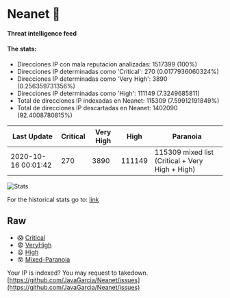 # Neanet :hocho:
#### Threat intelligence feed
#### The stats:

- Direcciones IP con mala reputacion analizadas: 1517399 (100%)
- Direcciones IP determinadas como 'Critical':  270 (0.0177936060324%)
- Direcciones IP determinadas como 'Very High':  3890 (0.256359731356%)
- Direcciones IP determinadas como 'High':  111149 (7.3249685811)
- Total de direcciones IP indexadas en Neanet:  115309 (7.59912191849%)
- Total de direcciones IP descartadas en Neanet:  1402090 (92.4008780815%)

| Last Update | Critical | Very High | High | Paranoia |
| --- | --- | --- | --- | --- |
| 2020-10-16 00:01:42 | 270 | 3890 | 111149 | 115309 mixed list (Critical + Very High + High)|

![Stats](https://docs.google.com/spreadsheets/d/e/2PACX-1vSnaNMIXVabIpDJjufMlzH7poXnshF3mgd8Is1g9ytUEzVsP5my4Trn8f-xkoLLQ38xpL3HtmUexLo6/pubchart?oid=501124687&format=image)

For the historical stats go to: [link](/stats.csv)
## Raw
- :scream: [Critical](https://raw.githubusercontent.com/JavaGarcia/Neanet/master/blacklists/neanet_critical.txt)
- :fearful: [VeryHigh](https://raw.githubusercontent.com/JavaGarcia/Neanet/master/blacklists/neanet_veryHigh.txtt)
- :frowning: [High](https://raw.githubusercontent.com/JavaGarcia/Neanet/master/blacklists/neanet_high.txt)
- :dizzy_face: [Mixed-Paranoia](https://raw.githubusercontent.com/JavaGarcia/Neanet/master/blacklists/neanet_all.txt)


Your IP is indexed? You may request to takedown. [https://github.com/JavaGarcia/Neanet/issues](https://github.com/JavaGarcia/Neanet/issues)




























































































































































































































































































































































































































































































































































































































































































































































































































































































































































































































































































































































































































































































































































































































































































